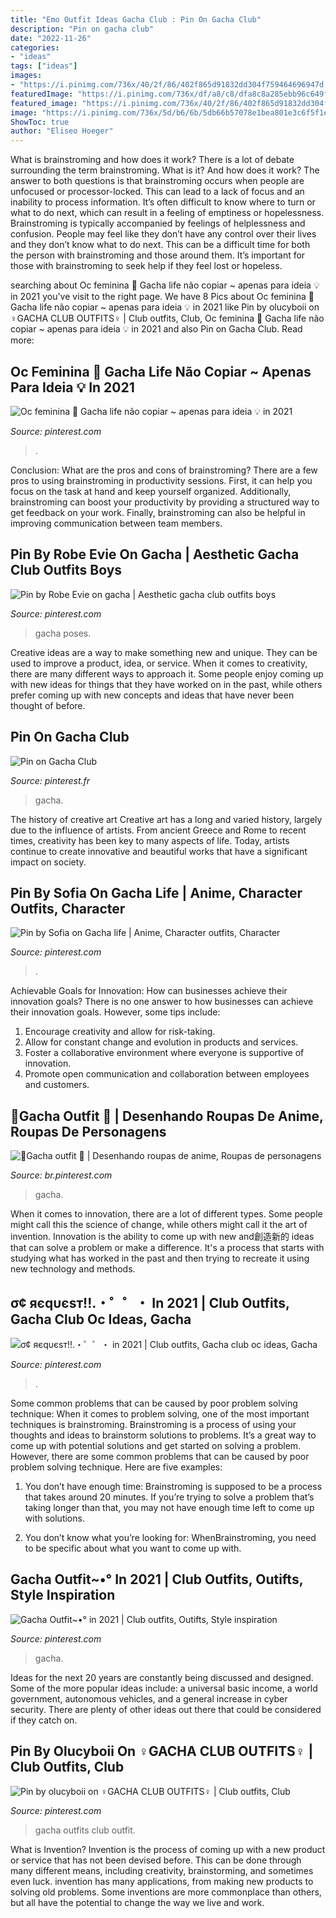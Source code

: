 ```yaml
---
title: "Emo Outfit Ideas Gacha Club : Pin On Gacha Club"
description: "Pin on gacha club"
date: "2022-11-26"
categories:
- "ideas"
tags: ["ideas"]
images:
- "https://i.pinimg.com/736x/40/2f/86/402f865d91832dd304f759464696947d.jpg"
featuredImage: "https://i.pinimg.com/736x/df/a8/c8/dfa8c8a285ebb96c649fe1cda069a09d.jpg"
featured_image: "https://i.pinimg.com/736x/40/2f/86/402f865d91832dd304f759464696947d.jpg"
image: "https://i.pinimg.com/736x/5d/b6/6b/5db66b57078e1bea801e3c6f5f1e0c6d.jpg"
ShowToc: true
author: "Eliseo Hoeger"
---
```



What is brainstroming and how does it work?
There is a lot of debate surrounding the term brainstroming. What is it? And how does it work? The answer to both questions is that brainstroming occurs when people are unfocused or processor-locked. This can lead to a lack of focus and an inability to process information. It’s often difficult to know where to turn or what to do next, which can result in a feeling of emptiness or hopelessness.
Brainstroming is typically accompanied by feelings of helplessness and confusion. People may feel like they don’t have any control over their lives and they don’t know what to do next. This can be a difficult time for both the person with brainstroming and those around them. It’s important for those with brainstroming to seek help if they feel lost or hopeless.

	

		
searching about Oc feminina 📎 Gacha life não copiar ~ apenas para ideia 💡 in 2021 you've visit to the right page. We have 8 Pics about Oc feminina 📎 Gacha life não copiar ~ apenas para ideia 💡 in 2021 like Pin by olucyboii on ‍♀️GACHA CLUB OUTFITS‍♀️ | Club outfits, Club, Oc feminina 📎 Gacha life não copiar ~ apenas para ideia 💡 in 2021 and also Pin on Gacha Club. Read more:
		
    
## Oc Feminina 📎 Gacha Life Não Copiar ~ Apenas Para Ideia 💡 In 2021

<img loading=lazy src="https://i.pinimg.com/736x/40/2f/86/402f865d91832dd304f759464696947d.jpg" onerror="this.onerror=null;this.src='https://tse3.mm.bing.net/th?id=OIP.W2wMqHYbpu7erW5pcJCbZwAAAA&amp;pid=15.1';" alt="Oc feminina 📎 Gacha life não copiar ~ apenas para ideia 💡 in 2021">

_Source: pinterest.com_

>. 

	

Conclusion: What are the pros and cons of brainstroming?
There are a few pros to using brainstroming in productivity sessions. First, it can help you focus on the task at hand and keep yourself organized. Additionally, brainstroming can boost your productivity by providing a structured way to get feedback on your work. Finally, brainstroming can also be helpful in improving communication between team members.

    
## Pin By Robe Evie On Gacha | Aesthetic Gacha Club Outfits Boys

<img loading=lazy src="https://i.pinimg.com/736x/5d/b6/6b/5db66b57078e1bea801e3c6f5f1e0c6d.jpg" onerror="this.onerror=null;this.src='https://tse1.mm.bing.net/th?id=OIP.k4vrFQ5sfP1qvrlud37e0AHaHa&amp;pid=15.1';" alt="Pin by Robe Evie on gacha | Aesthetic gacha club outfits boys">

_Source: pinterest.com_

>gacha poses. 

	

Creative ideas are a way to make something new and unique. They can be used to improve a product, idea, or service. When it comes to creativity, there are many different ways to approach it. Some people enjoy coming up with new ideas for things that they have worked on in the past, while others prefer coming up with new concepts and ideas that have never been thought of before.

    
## Pin On Gacha Club

<img loading=lazy src="https://i.pinimg.com/736x/66/28/eb/6628eb02add10012c5263bd4708a3d5d.jpg" onerror="this.onerror=null;this.src='https://tse3.mm.bing.net/th?id=OIP.16GfI0Noj9woiNmnNZ8dNAHaHV&amp;pid=15.1';" alt="Pin on Gacha Club">

_Source: pinterest.fr_

>gacha. 

	

The history of creative art
Creative art has a long and varied history, largely due to the influence of artists. From ancient Greece and Rome to recent times, creativity has been key to many aspects of life. Today, artists continue to create innovative and beautiful works that have a significant impact on society.

    
## Pin By Sofia On Gacha Life | Anime, Character Outfits, Character

<img loading=lazy src="https://i.pinimg.com/736x/11/78/c7/1178c7ee280efe31fcb13b95b15dbbac.jpg" onerror="this.onerror=null;this.src='https://tse4.mm.bing.net/th?id=OIP.M8QBL93sPWHNWEh-anyxUAHaJ3&amp;pid=15.1';" alt="Pin by Sofia on Gacha life | Anime, Character outfits, Character">

_Source: pinterest.com_

>. 

	

Achievable Goals for Innovation: How can businesses achieve their innovation goals?
There is no one answer to how businesses can achieve their innovation goals. However, some tips include:
1. Encourage creativity and allow for risk-taking.
2. Allow for constant change and evolution in products and services.
3. Foster a collaborative environment where everyone is supportive of innovation. 
4. Promote open communication and collaboration between employees and customers.

    
## 🌱Gacha Outfit 🌱 | Desenhando Roupas De Anime, Roupas De Personagens

<img loading=lazy src="https://i.pinimg.com/736x/b0/90/2b/b0902b2dbffff8c072efbe1b1fa0cb4c.jpg" onerror="this.onerror=null;this.src='https://tse1.mm.bing.net/th?id=OIP.rqEMC854CYfzUJ5jYCdPLwHaHa&amp;pid=15.1';" alt="🌱Gacha outfit 🌱 | Desenhando roupas de anime, Roupas de personagens">

_Source: br.pinterest.com_

>gacha. 

	

When it comes to innovation, there are a lot of different types. Some people might call this the science of change, while others might call it the art of invention. Innovation is the ability to come up with new and創造新的 ideas that can solve a problem or make a difference. It's a process that starts with studying what has worked in the past and then trying to recreate it using new technology and methods.

    
## σ¢ яєqυєѕт!!.・゜゜・ In 2021 | Club Outfits, Gacha Club Oc Ideas, Gacha

<img loading=lazy src="https://i.pinimg.com/736x/c9/d6/5d/c9d65d1223051de024f536bb1d1d0f29.jpg" onerror="this.onerror=null;this.src='https://tse3.mm.bing.net/th?id=OIP.87R84Uf6RyB87K4AbbBM1QHaL5&amp;pid=15.1';" alt="σ¢ яєqυєѕт!!.・゜゜・ in 2021 | Club outfits, Gacha club oc ideas, Gacha">

_Source: pinterest.com_

>. 

	

Some common problems that can be caused by poor problem solving technique:
When it comes to problem solving, one of the most important techniques is brainstroming. Brainstroming is a process of using your thoughts and ideas to brainstorm solutions to problems. It’s a great way to come up with potential solutions and get started on solving a problem. However, there are some common problems that can be caused by poor problem solving technique. Here are five examples:
1) You don’t have enough time: Brainstroming is supposed to be a process that takes around 20 minutes. If you’re trying to solve a problem that’s taking longer than that, you may not have enough time left to come up with solutions.

2) You don’t know what you’re looking for: WhenBrainstroming, you need to be specific about what you want to come up with.

    
## Gacha Outfit~•° In 2021 | Club Outfits, Outifts, Style Inspiration

<img loading=lazy src="https://i.pinimg.com/736x/40/90/14/4090140bb29d09b0fe8bf275404b97a0.jpg" onerror="this.onerror=null;this.src='https://tse4.mm.bing.net/th?id=OIP.uRCqmVsm8K4txMQlkuuUQQHaHT&amp;pid=15.1';" alt="Gacha Outfit~•° in 2021 | Club outfits, Outifts, Style inspiration">

_Source: pinterest.com_

>gacha. 

	

Ideas for the next 20 years are constantly being discussed and designed. Some of the more popular ideas include: a universal basic income, a world government, autonomous vehicles, and a general increase in cyber security. There are plenty of other ideas out there that could be considered if they catch on.

    
## Pin By Olucyboii On ‍♀️GACHA CLUB OUTFITS‍♀️ | Club Outfits, Club

<img loading=lazy src="https://i.pinimg.com/736x/df/a8/c8/dfa8c8a285ebb96c649fe1cda069a09d.jpg" onerror="this.onerror=null;this.src='https://tse4.mm.bing.net/th?id=OIP.iyW8AeIDhbgC9fEjRUNCfQHaFh&amp;pid=15.1';" alt="Pin by olucyboii on ‍♀️GACHA CLUB OUTFITS‍♀️ | Club outfits, Club">

_Source: pinterest.com_

>gacha outfits club outfit. 

	

What is Invention?
Invention is the process of coming up with a new product or service that has not been devised before. This can be done through many different means, including creativity, brainstorming, and sometimes even luck. invention has many applications, from making new products to solving old problems. Some inventions are more commonplace than others, but all have the potential to change the way we live and work.

